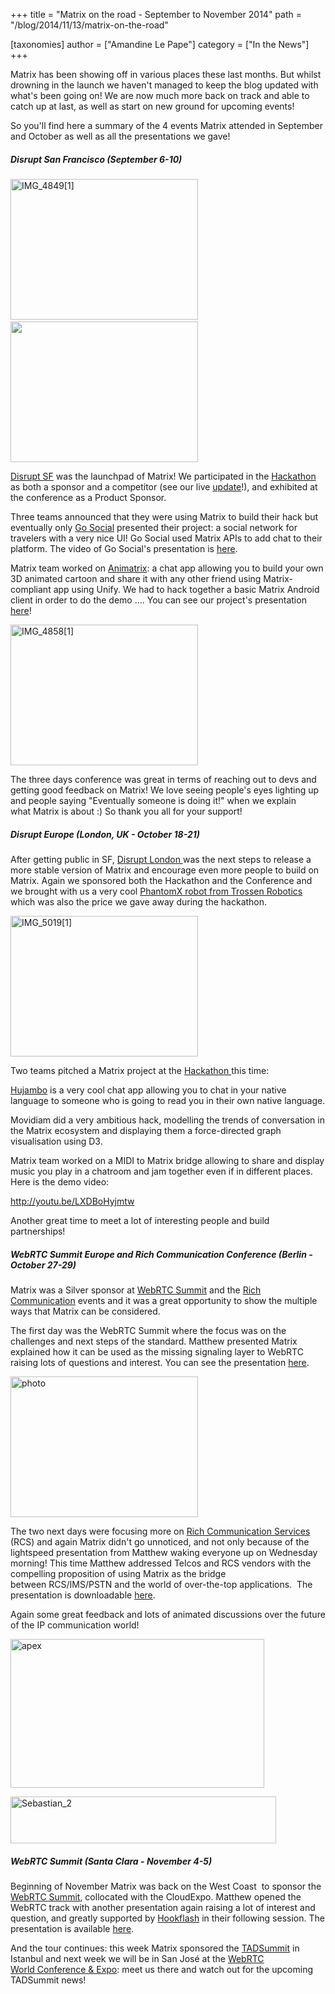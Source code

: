 +++
title = "Matrix on the road - September to November 2014"
path = "/blog/2014/11/13/matrix-on-the-road"

[taxonomies]
author = ["Amandine Le Pape"]
category = ["In the News"]
+++

Matrix has been showing off in various places these last months. But whilst drowning in the launch we haven't managed to keep the blog updated with what's been going on! We are now much more back on track and able to catch up at last, as well as start on new ground for upcoming events!

So you'll find here a summary of the 4 events Matrix attended in September and October as well as all the presentations we gave!

##### Disrupt San Francisco (September 6-10)

<a href="http://matrix.org/blog/wp-content/uploads/2014/09/6am.jpg"><img class="alignnone size-medium wp-image-191" src="http://matrix.org/blog/wp-content/uploads/2014/11/IMG_48491-300x225.jpg" alt="IMG_4849[1]" width="300" height="225" /></a> <a href="http://matrix.org/blog/wp-content/uploads/2014/09/6am.jpg"><img class="alignnone wp-image-138 size-medium" src="http://matrix.org/blog/wp-content/uploads/2014/09/6am-300x225.jpg" alt="" width="300" height="225" /></a>

<a href="http://techcrunch.com/events/disrupt-sf-2014/event-home/">Disrupt SF</a> was the launchpad of Matrix! We participated in the <a href="http://techcrunch.com/events/disrupt-sf-hackathon-2014/">Hackathon </a>as both a sponsor and a competitor (see our live <a title="Techcrunch Update!" href="http://matrix.org/blog/2014/09/09/techcrunch-update/">update</a>!), and exhibited at the conference as a Product Sponsor.

Three teams announced that they were using Matrix to build their hack but eventually only <a href="http://challengepost.com/software/go-social">Go Social</a> presented their project: a social network for travelers with a very nice UI! Go Social used Matrix APIs to add chat to their platform. The video of Go Social's presentation is <a href="http://techcrunch.com/video/go-social-presents-disrupt-sf-2014-hackathon/518404022/">here</a>.

Matrix team worked on <a href="http://challengepost.com/software/animatrix">Animatrix</a>: a chat app allowing you to build your own 3D animated cartoon and share it with any other friend using Matrix-compliant app using Unify. We had to hack together a basic Matrix Android client in order to do the demo .... You can see our project's presentation <a href="http://techcrunch.com/video/animatrix-presents-disrupt-sf-2014-hackathon/518404216/">here</a>!

<a href="http://matrix.org/blog/wp-content/uploads/2014/11/IMG_48581.jpg"><img class="size-medium wp-image-195 aligncenter" src="http://matrix.org/blog/wp-content/uploads/2014/11/IMG_48581-300x225.jpg" alt="IMG_4858[1]" width="300" height="225" /></a>

The three days conference was great in terms of reaching out to devs and getting good feedback on Matrix! We love seeing people's eyes lighting up and people saying "Eventually someone is doing it!" when we explain what Matrix is about :) So thank you all for your support!

##### Disrupt Europe (London, UK - October 18-21)

After getting public in SF, <a href="http://techcrunch.com/events/disrupt-eu/event-home/">Disrupt London </a>was the next steps to release a more stable version of Matrix and encourage even more people to build on Matrix. Again we sponsored both the Hackathon and the Conference and we brought with us a very cool <a href="http://www.trossenrobotics.com/phantomx-ax-hexapod.aspx" target="_blank">PhantomX robot from Trossen Robotics</a> which was also the price we gave away during the hackathon.

<a href="http://matrix.org/blog/wp-content/uploads/2014/11/IMG_50191.jpg"><img class="size-medium wp-image-193 aligncenter" src="http://matrix.org/blog/wp-content/uploads/2014/11/IMG_50191-300x225.jpg" alt="IMG_5019[1]" width="300" height="225" /></a>

Two teams pitched a Matrix project at the <a href="http://techcrunch.com/events/disrupt-europe-hackathon-2014-london/">Hackathon </a>this time:

<a href="http://hujambo.co">Hujambo</a> is a very cool chat app allowing you to chat in your native language to someone who is going to read you in their own native language.

Movidiam did a very ambitious hack, modelling the trends of conversation in the Matrix ecosystem and displaying them a force-directed graph visualisation using D3.

Matrix team worked on a MIDI to Matrix bridge allowing to share and display music you play in a chatroom and jam together even if in different places. Here is the demo video:

http://youtu.be/LXDBoHyjmtw

Another great time to meet a lot of interesting people and build partnerships!

##### WebRTC Summit Europe and Rich Communication Conference (Berlin - October 27-29)

Matrix was a Silver sponsor at <a href="http://rich-communication.com/webrtc-summit-europe/">WebRTC Summit</a> and the <a href="http://rich-communication.com/">Rich Communication</a> events and it was a great opportunity to show the multiple ways that Matrix can be considered.

The first day was the WebRTC Summit where the focus was on the challenges and next steps of the standard. Matthew presented Matrix explained how it can be used as the missing signaling layer to WebRTC raising lots of questions and interest. You can see the presentation <a title="Matrix, the missing link to WebRTC" href="http://matrix.org/blog/wp-content/uploads/2014/11/2014-11-03-Matrix_Missing-Link_IOT.pdf">here</a>.

<a href="http://matrix.org/blog/wp-content/uploads/2014/11/photo.jpg"><img class="size-medium wp-image-201 aligncenter" src="http://matrix.org/blog/wp-content/uploads/2014/11/photo-300x225.jpg" alt="photo" width="300" height="225" /></a>

The two next days were focusing more on <a href="http://www.gsma.com/network2020/rcs/" target="_blank">Rich Communication Services </a>(RCS) and again Matrix didn't go unnoticed, and not only because of the lightspeed presentation from Matthew waking everyone up on Wednesday morning! This time Matthew addressed Telcos and RCS vendors with the compelling proposition of using Matrix as the bridge between RCS/IMS/PSTN and the world of over-the-top applications.  The presentation is downloadable <a href="http://matrix.org/blog/wp-content/uploads/2014/11/2014-10-29-OTT-Federation-Strategies.pdf">here</a>.

Again some great feedback and lots of animated discussions over the future of the IP communication world!

<a href="http://matrix.org/blog/wp-content/uploads/2014/11/apex.png"><img class="wp-image-202 aligncenter" src="http://matrix.org/blog/wp-content/uploads/2014/11/apex-300x176.png" alt="apex" width="406" height="238" /></a>

<a href="http://matrix.org/blog/wp-content/uploads/2014/11/Sebastian_2.png"><img class="wp-image-203 aligncenter" src="http://matrix.org/blog/wp-content/uploads/2014/11/Sebastian_2-300x53.png" alt="Sebastian_2" width="425" height="75" /></a>

##### WebRTC Summit (Santa Clara - November 4-5)

Beginning of November Matrix was back on the West Coast  to sponsor the <a href="http://webrtcsummit.net/">WebRTC Summit</a>, collocated with the CloudExpo. Matthew opened the WebRTC track with another presentation again raising a lot of interest and question, and greatly supported by <a href="http://hookflash.com" target="_blank">Hookflash</a> in their following session. The presentation is available <a title="Matrix, the missing link to WebRTC" href="http://matrix.org/blog/wp-content/uploads/2014/11/2014-11-03-Matrix_Missing-Link_IOT.pdf">here</a>.

And the tour continues: this week Matrix sponsored the <a href="http://tadsummit.com/2014/">TADSummit</a> in Istanbul and next week we will be in San José at the <a href="http://www.webrtcworld.com/conference/west/">WebRTC World Conference &amp; Expo</a>: meet us there and watch out for the upcoming TADSummit news!
